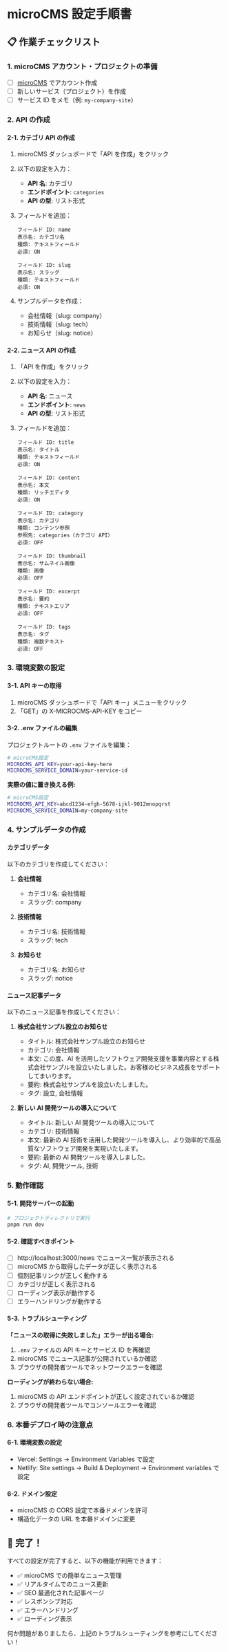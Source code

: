 # microCMS 設定手順書

## 📋 作業チェックリスト

### 1. microCMS アカウント・プロジェクトの準備

-   [ ] [microCMS](https://microcms.io/) でアカウント作成
-   [ ] 新しいサービス（プロジェクト）を作成
-   [ ] サービス ID をメモ（例: `my-company-site`）

### 2. API の作成

#### 2-1. カテゴリ API の作成

1. microCMS ダッシュボードで「API を作成」をクリック
2. 以下の設定を入力：

    - **API 名**: カテゴリ
    - **エンドポイント**: `categories`
    - **API の型**: リスト形式

3. フィールドを追加：

    ```
    フィールド ID: name
    表示名: カテゴリ名
    種類: テキストフィールド
    必須: ON
    ```

    ```
    フィールド ID: slug
    表示名: スラッグ
    種類: テキストフィールド
    必須: ON
    ```

4. サンプルデータを作成：
    - 会社情報（slug: company）
    - 技術情報（slug: tech）
    - お知らせ（slug: notice）

#### 2-2. ニュース API の作成

1. 「API を作成」をクリック
2. 以下の設定を入力：

    - **API 名**: ニュース
    - **エンドポイント**: `news`
    - **API の型**: リスト形式

3. フィールドを追加：

    ```
    フィールド ID: title
    表示名: タイトル
    種類: テキストフィールド
    必須: ON
    ```

    ```
    フィールド ID: content
    表示名: 本文
    種類: リッチエディタ
    必須: ON
    ```

    ```
    フィールド ID: category
    表示名: カテゴリ
    種類: コンテンツ参照
    参照先: categories（カテゴリ API）
    必須: OFF
    ```

    ```
    フィールド ID: thumbnail
    表示名: サムネイル画像
    種類: 画像
    必須: OFF
    ```

    ```
    フィールド ID: excerpt
    表示名: 要約
    種類: テキストエリア
    必須: OFF
    ```

    ```
    フィールド ID: tags
    表示名: タグ
    種類: 複数テキスト
    必須: OFF
    ```

### 3. 環境変数の設定

#### 3-1. API キーの取得

1. microCMS ダッシュボードで「API キー」メニューをクリック
2. 「GET」の X-MICROCMS-API-KEY をコピー

#### 3-2. .env ファイルの編集

プロジェクトルートの `.env` ファイルを編集：

```bash
# microCMS設定
MICROCMS_API_KEY=your-api-key-here
MICROCMS_SERVICE_DOMAIN=your-service-id
```

**実際の値に置き換える例:**

```bash
# microCMS設定
MICROCMS_API_KEY=abcd1234-efgh-5678-ijkl-9012mnopqrst
MICROCMS_SERVICE_DOMAIN=my-company-site
```

### 4. サンプルデータの作成

#### カテゴリデータ

以下のカテゴリを作成してください：

1. **会社情報**

    - カテゴリ名: 会社情報
    - スラッグ: company

2. **技術情報**

    - カテゴリ名: 技術情報
    - スラッグ: tech

3. **お知らせ**
    - カテゴリ名: お知らせ
    - スラッグ: notice

#### ニュース記事データ

以下のニュース記事を作成してください：

1. **株式会社サンプル設立のお知らせ**

    - タイトル: 株式会社サンプル設立のお知らせ
    - カテゴリ: 会社情報
    - 本文: この度、AI を活用したソフトウェア開発支援を事業内容とする株式会社サンプルを設立いたしました。お客様のビジネス成長をサポートしてまいります。
    - 要約: 株式会社サンプルを設立いたしました。
    - タグ: 設立, 会社情報

2. **新しい AI 開発ツールの導入について**
    - タイトル: 新しい AI 開発ツールの導入について
    - カテゴリ: 技術情報
    - 本文: 最新の AI 技術を活用した開発ツールを導入し、より効率的で高品質なソフトウェア開発を実現いたします。
    - 要約: 最新の AI 開発ツールを導入しました。
    - タグ: AI, 開発ツール, 技術

### 5. 動作確認

#### 5-1. 開発サーバーの起動

```bash
# プロジェクトディレクトリで実行
pnpm run dev
```

#### 5-2. 確認すべきポイント

-   [ ] http://localhost:3000/news でニュース一覧が表示される
-   [ ] microCMS から取得したデータが正しく表示される
-   [ ] 個別記事リンクが正しく動作する
-   [ ] カテゴリが正しく表示される
-   [ ] ローディング表示が動作する
-   [ ] エラーハンドリングが動作する

#### 5-3. トラブルシューティング

**「ニュースの取得に失敗しました」エラーが出る場合:**

1. `.env` ファイルの API キーとサービス ID を再確認
2. microCMS でニュース記事が公開されているか確認
3. ブラウザの開発者ツールでネットワークエラーを確認

**ローディングが終わらない場合:**

1. microCMS の API エンドポイントが正しく設定されているか確認
2. ブラウザの開発者ツールでコンソールエラーを確認

### 6. 本番デプロイ時の注意点

#### 6-1. 環境変数の設定

-   Vercel: Settings → Environment Variables で設定
-   Netlify: Site settings → Build & Deployment → Environment variables で設定

#### 6-2. ドメイン設定

-   microCMS の CORS 設定で本番ドメインを許可
-   構造化データの URL を本番ドメインに変更

## 🎉 完了！

すべての設定が完了すると、以下の機能が利用できます：

-   ✅ microCMS での簡単なニュース管理
-   ✅ リアルタイムでのニュース更新
-   ✅ SEO 最適化された記事ページ
-   ✅ レスポンシブ対応
-   ✅ エラーハンドリング
-   ✅ ローディング表示

何か問題がありましたら、上記のトラブルシューティングを参考にしてください！
